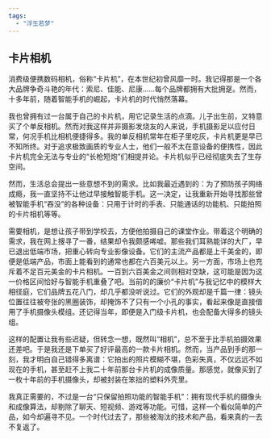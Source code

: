 ```yaml
---
tags: 
  - "浮生若梦"
---
```


## 卡片相机

消费级便携数码相机，俗称“卡片机”，在本世纪初曾风靡一时。我记得那是一个各大品牌争奇斗艳的年代：索尼、佳能、尼康……每个品牌都拥有大批拥趸。然而，十多年前，随着智能手机的崛起，卡片机的时代悄然落幕。

我也曾拥有过一台属于自己的卡片机，用它记录生活的点滴。儿子出生前，又特意买了个单反相机。然而对我这样并非摄影发烧友的人来说，手机摄影足以应付日常，何况手机比相机便捷得多。我的单反相机常年在柜子里吃灰，卡片机更是早已不知所终。对于追求极致画质的专业人士，他们一般不太在意设备的便携性，因此卡片机完全无法与专业的“长枪短炮”们相提并论。卡片机似乎已经彻底失去了生存空间。

然而，生活总会提出一些意想不到的需求。比如我最近遇到的：为了预防孩子网络成瘾，我一直坚持不让他过早接触智能手机。这一决定，让我重新开始寻找那些曾被智能手机“吞没”的各种设备：只用于计时的手表、只能通话的功能机、只能拍照的卡片相机等等。

需要相机，是想让孩子带到学校去，方便他拍摄自己的课堂作业。带着这个明确的需求，我在网上搜寻了一番，结果却令我颇感唏嘘。那些我们耳熟能详的大厂，早已退出低端市场，把重心转向专业影像设备。它们的主流产品都是上千美金的，即便是低端产品，市面上能看到的通常也都在六百美元以上。另一方面，市场上也充斥着不足百元美金的卡片相机。一百到六百美金之间则相对空缺，这可能是因为这一价格区间恰好与智能手机重叠了吧。当前的的廉价“卡片机”与我记忆中的模样大相径庭，它们品牌五花八门，却几乎都没听说过。它们的外观却是千篇一律：镜头位置往往被夸张的黑圈装饰，却掩饰不了只有一个小孔的事实，看起来像是直接借用了手机摄像头模组。还记得当年，即便是入门级卡片机，也会配备大得多的镜头组。

这样的配置让我有些迟疑，但转念一想，既然叫“相机”，总不至于比手机拍摄效果还差吧。于是我还是下单买了好评最高的一款卡片相机。然而，当产品到手的那一刻，我才明白自己错得多离谱：它拍出的照片模糊不堪，色彩失真，不仅远远不如现在的手机，甚至赶不上我二十年前那台卡片机的成像质量。那感觉，就像买到了一枚十年前的手机摄像头，却被封装在笨拙的塑料外壳里。

我真正需要的，不过是一台“只保留拍照功能的智能手机”：拥有现代手机的摄像头和成像算法，却剔除了聊天、短视频、游戏等功能。可惜，这样一个看似简单的产品，如今却遍寻不见。一个时代过去了，那些被淘汰的技术和产品，看来真的一去不复返了。
